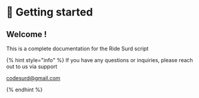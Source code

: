 # 🚀 Getting started

## Welcome !

This is a complete documentation for the Ride Surd script

{% hint style="info" %}
If you have any questions or inquiries, please reach out to us via support



[codesurd@gmail.com](mailto:codesurd@gmail.com)


{% endhint %}
